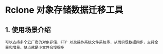 # Rclone 对象存储数据迁移工具

## 1.  使用场景介绍

    可以支持多个云厂商的对象存储，FTP 以及操作系统文件系统等，从而实现数据同步，支持全量和增量，缺点就是小文件会慢很多

